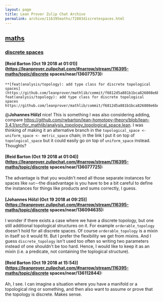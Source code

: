 ```yaml
---
layout: page
title: Lean Prover Zulip Chat Archive 
permalink: archive/116395maths/72883discretespaces.html
---
```


## [maths](index.html)
### [discrete spaces](72883discretespaces.html)

#### [Reid Barton (Oct 19 2018 at 01:01)](https://leanprover.zulipchat.com/#narrow/stream/116395-maths/topic/discrete spaces/near/136077573):
```quote
**[feat(analysis/topology): add type class for discrete topological spaces](https://github.com/leanprover/mathlib/commit/f6812d5a881b1bca826808e6bd40eb3e75979d2a)**
feat(analysis/topology): add type class for discrete topological spaces
https://github.com/leanprover/mathlib/commit/f6812d5a881b1bca826808e6bd40eb3e75979d2a
```
@**Johannes Hölzl** nice! This is something I was also considering adding, compare https://github.com/rwbarton/lean-homotopy-theory/blob/lean-3.4.1/src/for_mathlib/analysis_topology_topological_space.lean. I was thinking of making it an alternative branch in the `topological_space <- uniform_space <- metric_space` chain; in the link I put it on top of `topological_space` but it could easily go on top of `uniform_space` instead.
Thoughts?

#### [Reid Barton (Oct 19 2018 at 01:04)](https://leanprover.zulipchat.com/#narrow/stream/116395-maths/topic/discrete spaces/near/136077725):
The advantage is that you wouldn't need all those separate instances for spaces like `nat`--the disadvantage is you have to be a bit careful to define the instances for things like products and sums correctly, I guess.

#### [Johannes Hölzl (Oct 19 2018 at 09:25)](https://leanprover.zulipchat.com/#narrow/stream/116395-maths/topic/discrete spaces/near/136094635):
I wonder if there exists a case where we have a discrete topology, but one still additional topological structures on it. For example `orderable_topology` doesn't hold for all discrete spaces. Of course `orderable_topology` is a mixin in itself so it would fit. But I prefer the flexibility we get from mixins. And I guess `discrete_topology` isn't used too often so writing two parameters instead of one shouldn't be too hard.
Hence, I would like to keep it as an mixin (i.e. a predicate, not containing the toplogical structure).

#### [Reid Barton (Oct 19 2018 at 15:54)](https://leanprover.zulipchat.com/#narrow/stream/116395-maths/topic/discrete spaces/near/136112844):
Ah, I see. I can imagine a situation where you have a manifold or a topological ring or something, and then also want to assume or prove that the topology is discrete. Makes sense.

